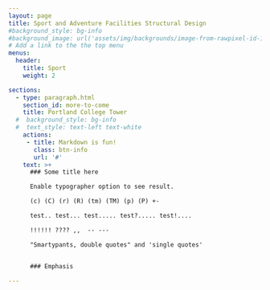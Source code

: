 ```yaml
---
layout: page
title: Sport and Adventure Facilities Structural Design
#background_style: bg-info
#background_image: url('assets/img/backgrounds/image-from-rawpixel-id-1199650-jpeg.jpg')
# Add a link to the the top menu
menus:
  header:
    title: Sport
    weight: 2

sections:
  - type: paragraph.html
    section_id: more-to-come
    title: Portland College Tower
  #  background_style: bg-info
  #  text_style: text-left text-white
    actions:
     - title: Markdown is fun!
       class: btn-info
       url: '#'
    text: >+
      ### Some title here

      Enable typographer option to see result.

      (c) (C) (r) (R) (tm) (TM) (p) (P) +-

      test.. test... test..... test?..... test!....

      !!!!!! ???? ,,  -- ---

      "Smartypants, double quotes" and 'single quotes'


      ### Emphasis

---
```


